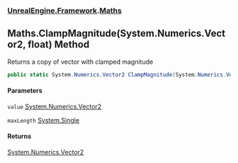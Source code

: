 ### [UnrealEngine.Framework](./UnrealEngine-Framework.md 'UnrealEngine.Framework').[Maths](./Maths.md 'UnrealEngine.Framework.Maths')
## Maths.ClampMagnitude(System.Numerics.Vector2, float) Method
Returns a copy of vector with clamped magnitude  
```csharp
public static System.Numerics.Vector2 ClampMagnitude(System.Numerics.Vector2 value, float maxLength);
```
#### Parameters
<a name='UnrealEngine-Framework-Maths-ClampMagnitude(System-Numerics-Vector2_float)-value'></a>
`value` [System.Numerics.Vector2](https://docs.microsoft.com/en-us/dotnet/api/System.Numerics.Vector2 'System.Numerics.Vector2')  
  
<a name='UnrealEngine-Framework-Maths-ClampMagnitude(System-Numerics-Vector2_float)-maxLength'></a>
`maxLength` [System.Single](https://docs.microsoft.com/en-us/dotnet/api/System.Single 'System.Single')  
  
#### Returns
[System.Numerics.Vector2](https://docs.microsoft.com/en-us/dotnet/api/System.Numerics.Vector2 'System.Numerics.Vector2')  
